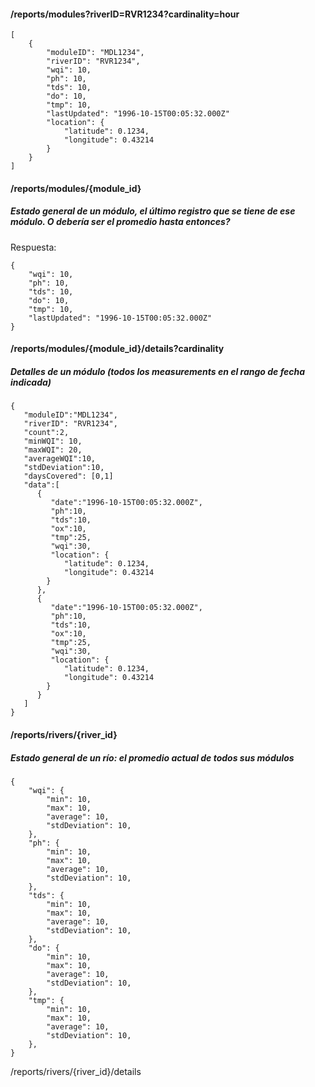 #### /reports/modules?riverID=RVR1234?cardinality=hour
```
[
    {
        "moduleID": "MDL1234",
        "riverID": "RVR1234",
        "wqi": 10,
        "ph": 10,
        "tds": 10,
        "do": 10,
        "tmp": 10,
        "lastUpdated": "1996-10-15T00:05:32.000Z"
        "location": {
            "latitude": 0.1234,
            "longitude": 0.43214
        }
    }
]
```

#### /reports/modules/{module_id}
##### Estado general de un módulo, el último registro que se tiene de ese módulo. O debería ser el promedio hasta entonces?

Respuesta:
```
{
    "wqi": 10,
    "ph": 10,
    "tds": 10,
    "do": 10,
    "tmp": 10,
    "lastUpdated": "1996-10-15T00:05:32.000Z"
}
```

#### /reports/modules/{module_id}/details?cardinality
##### Detalles de un módulo (todos los measurements en el rango de fecha indicada)
```
{
   "moduleID":"MDL1234",
   "riverID": "RVR1234",
   "count":2,
   "minWQI": 10,
   "maxWQI": 20,
   "averageWQI":10,
   "stdDeviation":10,
   "daysCovered": [0,1]
   "data":[
      {
         "date":"1996-10-15T00:05:32.000Z",
         "ph":10,
         "tds":10,
         "ox":10,
         "tmp":25,
         "wqi":30,
         "location": {
            "latitude": 0.1234,
            "longitude": 0.43214
        }
      },
      {
         "date":"1996-10-15T00:05:32.000Z",
         "ph":10,
         "tds":10,
         "ox":10,
         "tmp":25,
         "wqi":30,
         "location": {
            "latitude": 0.1234,
            "longitude": 0.43214
        }
      }
   ]
}
```


#### /reports/rivers/{river_id}
##### Estado general de un río: el promedio actual de todos sus módulos
```
{
    "wqi": {
        "min": 10,
        "max": 10,
        "average": 10,
        "stdDeviation": 10,
    },
    "ph": {
        "min": 10,
        "max": 10,
        "average": 10,
        "stdDeviation": 10,
    },
    "tds": {
        "min": 10,
        "max": 10,
        "average": 10,
        "stdDeviation": 10,
    },
    "do": {
        "min": 10,
        "max": 10,
        "average": 10,
        "stdDeviation": 10,
    },
    "tmp": {
        "min": 10,
        "max": 10,
        "average": 10,
        "stdDeviation": 10,
    },
}
```

/reports/rivers/{river_id}/details
<!-- /reports/rivers/{river_id}/modules -->


